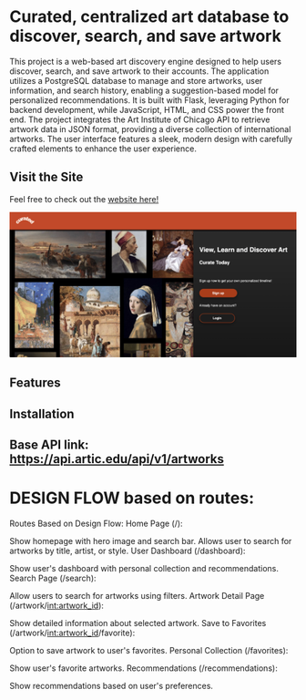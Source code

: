 # Curated, centralized art database to discover, search, and save artwork

This project is a web-based art discovery engine designed to help users discover, search, and save artwork to their accounts. The application utilizes a PostgreSQL database to manage and store artworks, user information, and search history, enabling a suggestion-based model for personalized recommendations. It is built with Flask, leveraging Python for backend development, while JavaScript, HTML, and CSS power the front end. The project integrates the Art Institute of Chicago API to retrieve artwork data in JSON format, providing a  diverse collection of international artworks. The user interface features a sleek, modern design with carefully crafted elements to enhance the user experience.

## Visit the Site
Feel free to check out the [website here!](https://curated-render.onrender.com)

[<img width="1000" alt="project picture" src="https://github.com/agamjotsodhi/Curated/blob/main/static/images/preview.png">](https://curated-render.onrender.com)



## Features

## Installation

## 


## Base API link: https://api.artic.edu/api/v1/artworks

# DESIGN FLOW based on routes:


Routes Based on Design Flow:
Home Page (/):


Show homepage with hero image and search bar.
Allows user to search for artworks by title, artist, or style.
User Dashboard (/dashboard):


Show user's dashboard with personal collection and recommendations.
Search Page (/search):


Allow users to search for artworks using filters.
Artwork Detail Page (/artwork/<int:artwork_id>):


Show detailed information about selected artwork.
Save to Favorites (/artwork/<int:artwork_id>/favorite):


Option to save artwork to user's favorites.
Personal Collection (/favorites):


Show user's favorite artworks.
Recommendations (/recommendations):


Show recommendations based on user's preferences.
